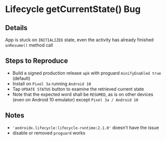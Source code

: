 # Lifecycle getCurrentState() Bug

## Details

App is stuck on `INITIALIZED` state, even the activity has already finished `onResume()` method call

## Steps to Reproduce

  - Build a signed production release `apk` with proguard `minifyEnabled true` (default)
  - Install on `Pixel 3a` running `Android 10`
  - Tap `UPDATE STATUS` button to examine the retrieved current state
  - Note that the expected word shall be `RESUMED`, as is on other devices (even on Android 10 emulator) except `Pixel 3a / Android 10`

## Notes

  - `'androidx.lifecycle:lifecycle-runtime:2.1.0'` doesn't have the issue
  - disable or removed `proguard` works